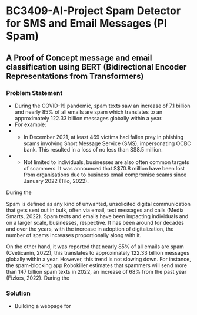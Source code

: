 # BC3409-AI-Project Spam Detector for SMS and Email Messages (PI Spam)
## A Proof of Concept message and email classification using BERT (Bidirectional Encoder Representations from Transformers)

### Problem Statement
* During the COVID-19 pandemic, spam texts saw an increase of 7.1 billion and nearly 85% of all emails are spam which translates to an approximately 122.33 billion messages globally within a year. 
* For example:
* - In December 2021, at least 469 victims had fallen prey in phishing scams involving Short Message Service (SMS), impersonating OCBC bank. This resulted in a loss of no less than S$8.5 million.
* - Not limited to individuals, businesses are also often common targets of scammers. It was announced that S$70.8 million have been lost from organisations due to business email compromise scams since January 2022 (Tilo, 2022). 


During the 


Spam is defined as any kind of unwanted, unsolicited digital communication that gets sent out in bulk, often via email, text messages and calls (Media Smarts, 2022). Spam texts and emails have been impacting individuals and on a larger scale, businesses, respective.  It has been around for decades and over the years, with the increase in adoption of digitalization, the number of spams increases proportionally along with it.

 On the other hand, it was reported that nearly 85% of all emails are spam (Cveticanin, 2022), this translates to approximately 122.33 billion messages globally within a year. However, this trend is not slowing down. For instance, the spam-blocking app Robokiller estimates that spammers will send more than 147 billion spam texts in 2022, an increase of 68% from the past year (Fizkes, 2022). 
During the 

### Solution
* Building a webpage for 
